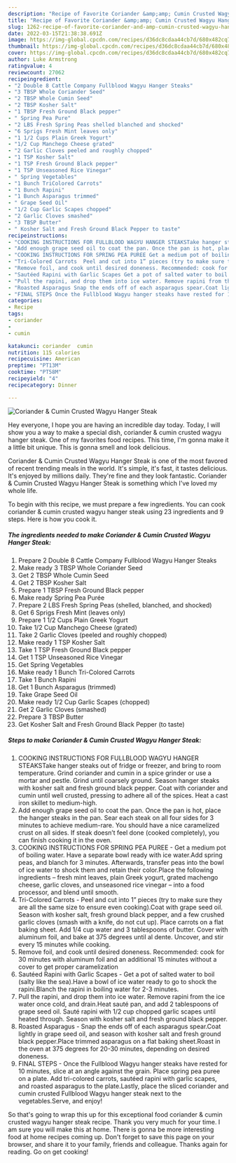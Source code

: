 ```yaml
---
description: "Recipe of Favorite Coriander &amp;amp; Cumin Crusted Wagyu Hanger Steak"
title: "Recipe of Favorite Coriander &amp;amp; Cumin Crusted Wagyu Hanger Steak"
slug: 1262-recipe-of-favorite-coriander-and-amp-cumin-crusted-wagyu-hanger-steak
date: 2022-03-15T21:38:38.691Z
image: https://img-global.cpcdn.com/recipes/d36dc8cdaa44cb7d/680x482cq70/coriander-cumin-crusted-wagyu-hanger-steak-recipe-main-photo.jpg
thumbnail: https://img-global.cpcdn.com/recipes/d36dc8cdaa44cb7d/680x482cq70/coriander-cumin-crusted-wagyu-hanger-steak-recipe-main-photo.jpg
cover: https://img-global.cpcdn.com/recipes/d36dc8cdaa44cb7d/680x482cq70/coriander-cumin-crusted-wagyu-hanger-steak-recipe-main-photo.jpg
author: Luke Armstrong
ratingvalue: 4
reviewcount: 27062
recipeingredient:
- "2 Double 8 Cattle Company Fullblood Wagyu Hanger Steaks"
- "3 TBSP Whole Coriander Seed"
- "2 TBSP Whole Cumin Seed"
- "2 TBSP Kosher Salt"
- "1 TBSP Fresh Ground Black pepper"
- " Spring Pea Pure"
- "2 LBS Fresh Spring Peas shelled blanched and shocked"
- "6 Sprigs Fresh Mint leaves only"
- "1 1/2 Cups Plain Greek Yogurt"
- "1/2 Cup Manchego Cheese grated"
- "2 Garlic Cloves peeled and roughly chopped"
- "1 TSP Kosher Salt"
- "1 TSP Fresh Ground Black pepper"
- "1 TSP Unseasoned Rice Vinegar"
- " Spring Vegetables"
- "1 Bunch TriColored Carrots"
- "1 Bunch Rapini"
- "1 Bunch Asparagus trimmed"
- " Grape Seed Oil"
- "1/2 Cup Garlic Scapes chopped"
- "2 Garlic Cloves smashed"
- "3 TBSP Butter"
- " Kosher Salt and Fresh Ground Black Pepper to taste"
recipeinstructions:
- "COOKING INSTRUCTIONS FOR FULLBLOOD WAGYU HANGER STEAKSTake hanger steaks out of fridge or freezer, and bring to room temperature. Grind coriander and cumin in a spice grinder or use a mortar and pestle. Grind until coarsely ground. Season hanger steaks with kosher salt and fresh ground black pepper. Coat with coriander and cumin until well crusted, pressing to adhere all of the spices. Heat a cast iron skillet to medium-high."
- "Add enough grape seed oil to coat the pan. Once the pan is hot, place the hanger steaks in the pan. Sear each steak on all four sides for 3 minutes to achieve medium-rare. You should have a nice caramelized crust on all sides. If steak doesn’t feel done (cooked completely), you can finish cooking it in the oven."
- "COOKING INSTRUCTIONS FOR SPRING PEA PUREE Get a medium pot of boiling water. Have a separate bowl ready with ice water.Add spring peas, and blanch for 3 minutes. Afterwards, transfer peas into the bowl of ice water to shock them and retain their color.Place the following ingredients – fresh mint leaves, plain Greek yogurt, grated machengo cheese, garlic cloves, and unseasoned rice vinegar – into a food processor, and blend until smooth."
- "Tri-Colored Carrots  Peel and cut into 1” pieces (try to make sure they are all the same size to ensure even cooking).Coat with grape seed oil. Season with kosher salt, fresh ground black pepper, and a few crushed garlic cloves (smash with a knife, do not cut up). Place carrots on a flat baking sheet. Add 1/4 cup water and 3 tablespoons of butter. Cover with aluminum foil, and bake at 375 degrees until al dente. Uncover, and stir every 15 minutes while cooking."
- "Remove foil, and cook until desired doneness. Recommended: cook for 30 minutes with aluminum foil and an additional 15 minutes without a cover to get proper caramelization"
- "Sautéed Rapini with Garlic Scapes Get a pot of salted water to boil (salty like the sea).Have a bowl of ice water ready to go to shock the rapini.Blanch the rapini in boiling water for 2-3 minutes."
- "Pull the rapini, and drop them into ice water. Remove rapini from the ice water once cold, and drain.Heat sauté pan, and add 2 tablespoons of grape seed oil. Sauté rapini with 1/2 cup chopped garlic scapes until heated through. Season with kosher salt and fresh ground black pepper."
- "Roasted Asparagus Snap the ends off of each asparagus spear.Coat lightly in grape seed oil, and season with kosher salt and fresh ground black pepper.Place trimmed asparagus on a flat baking sheet.Roast in the oven at 375 degrees for 20-30 minutes, depending on desired doneness."
- "FINAL STEPS Once the Fullblood Wagyu hanger steaks have rested for 10 minutes, slice at an angle against the grain. Place spring pea puree on a plate. Add tri-colored carrots, sautéed rapini with garlic scapes, and roasted asparagus to the plate.Lastly, place the sliced coriander and cumin crusted Fullblood Wagyu hanger steak next to the vegetables.Serve, and enjoy!"
categories:
- Recipe
tags:
- coriander
- 
- cumin

katakunci: coriander  cumin 
nutrition: 115 calories
recipecuisine: American
preptime: "PT13M"
cooktime: "PT58M"
recipeyield: "4"
recipecategory: Dinner

---
```



![Coriander &amp; Cumin Crusted Wagyu Hanger Steak](https://img-global.cpcdn.com/recipes/d36dc8cdaa44cb7d/680x482cq70/coriander-cumin-crusted-wagyu-hanger-steak-recipe-main-photo.jpg)

Hey everyone, I hope you are having an incredible day today. Today, I will show you a way to make a special dish, coriander &amp; cumin crusted wagyu hanger steak. One of my favorites food recipes. This time, I'm gonna make it a little bit unique. This is gonna smell and look delicious.



Coriander &amp; Cumin Crusted Wagyu Hanger Steak is one of the most favored of recent trending meals in the world. It's simple, it's fast, it tastes delicious. It's enjoyed by millions daily. They're fine and they look fantastic. Coriander &amp; Cumin Crusted Wagyu Hanger Steak is something which I've loved my whole life.


To begin with this recipe, we must prepare a few ingredients. You can cook coriander &amp; cumin crusted wagyu hanger steak using 23 ingredients and 9 steps. Here is how you cook it.

<!--inarticleads1-->

##### The ingredients needed to make Coriander &amp; Cumin Crusted Wagyu Hanger Steak:

1. Prepare 2 Double 8 Cattle Company Fullblood Wagyu Hanger Steaks
1. Make ready 3 TBSP Whole Coriander Seed
1. Get 2 TBSP Whole Cumin Seed
1. Get 2 TBSP Kosher Salt
1. Prepare 1 TBSP Fresh Ground Black pepper
1. Make ready  Spring Pea Purée
1. Prepare 2 LBS Fresh Spring Peas (shelled, blanched, and shocked)
1. Get 6 Sprigs Fresh Mint (leaves only)
1. Prepare 1 1/2 Cups Plain Greek Yogurt
1. Take 1/2 Cup Manchego Cheese (grated)
1. Take 2 Garlic Cloves (peeled and roughly chopped)
1. Make ready 1 TSP Kosher Salt
1. Take 1 TSP Fresh Ground Black pepper
1. Get 1 TSP Unseasoned Rice Vinegar
1. Get  Spring Vegetables
1. Make ready 1 Bunch Tri-Colored Carrots
1. Take 1 Bunch Rapini
1. Get 1 Bunch Asparagus (trimmed)
1. Take  Grape Seed Oil
1. Make ready 1/2 Cup Garlic Scapes (chopped)
1. Get 2 Garlic Cloves (smashed)
1. Prepare 3 TBSP Butter
1. Get  Kosher Salt and Fresh Ground Black Pepper (to taste)




<!--inarticleads2-->

##### Steps to make Coriander &amp; Cumin Crusted Wagyu Hanger Steak:

1. COOKING INSTRUCTIONS FOR FULLBLOOD WAGYU HANGER STEAKSTake hanger steaks out of fridge or freezer, and bring to room temperature. Grind coriander and cumin in a spice grinder or use a mortar and pestle. Grind until coarsely ground. Season hanger steaks with kosher salt and fresh ground black pepper. Coat with coriander and cumin until well crusted, pressing to adhere all of the spices. Heat a cast iron skillet to medium-high.
1. Add enough grape seed oil to coat the pan. Once the pan is hot, place the hanger steaks in the pan. Sear each steak on all four sides for 3 minutes to achieve medium-rare. You should have a nice caramelized crust on all sides. If steak doesn’t feel done (cooked completely), you can finish cooking it in the oven.
1. COOKING INSTRUCTIONS FOR SPRING PEA PUREE - Get a medium pot of boiling water. Have a separate bowl ready with ice water.Add spring peas, and blanch for 3 minutes. Afterwards, transfer peas into the bowl of ice water to shock them and retain their color.Place the following ingredients – fresh mint leaves, plain Greek yogurt, grated machengo cheese, garlic cloves, and unseasoned rice vinegar – into a food processor, and blend until smooth.
1. Tri-Colored Carrots  - Peel and cut into 1” pieces (try to make sure they are all the same size to ensure even cooking).Coat with grape seed oil. Season with kosher salt, fresh ground black pepper, and a few crushed garlic cloves (smash with a knife, do not cut up). Place carrots on a flat baking sheet. Add 1/4 cup water and 3 tablespoons of butter. Cover with aluminum foil, and bake at 375 degrees until al dente. Uncover, and stir every 15 minutes while cooking.
1. Remove foil, and cook until desired doneness. Recommended: cook for 30 minutes with aluminum foil and an additional 15 minutes without a cover to get proper caramelization
1. Sautéed Rapini with Garlic Scapes - Get a pot of salted water to boil (salty like the sea).Have a bowl of ice water ready to go to shock the rapini.Blanch the rapini in boiling water for 2-3 minutes.
1. Pull the rapini, and drop them into ice water. Remove rapini from the ice water once cold, and drain.Heat sauté pan, and add 2 tablespoons of grape seed oil. Sauté rapini with 1/2 cup chopped garlic scapes until heated through. Season with kosher salt and fresh ground black pepper.
1. Roasted Asparagus - Snap the ends off of each asparagus spear.Coat lightly in grape seed oil, and season with kosher salt and fresh ground black pepper.Place trimmed asparagus on a flat baking sheet.Roast in the oven at 375 degrees for 20-30 minutes, depending on desired doneness.
1. FINAL STEPS - Once the Fullblood Wagyu hanger steaks have rested for 10 minutes, slice at an angle against the grain. Place spring pea puree on a plate. Add tri-colored carrots, sautéed rapini with garlic scapes, and roasted asparagus to the plate.Lastly, place the sliced coriander and cumin crusted Fullblood Wagyu hanger steak next to the vegetables.Serve, and enjoy!




So that's going to wrap this up for this exceptional food coriander &amp; cumin crusted wagyu hanger steak recipe. Thank you very much for your time. I am sure you will make this at home. There is gonna be more interesting food at home recipes coming up. Don't forget to save this page on your browser, and share it to your family, friends and colleague. Thanks again for reading. Go on get cooking!
